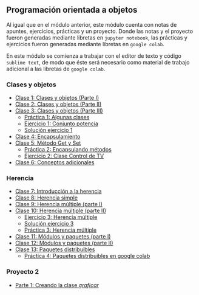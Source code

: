 ## Programación orientada a objetos

Al igual que en el módulo anterior, este módulo cuenta con notas de apuntes, ejercicios, prácticas y un proyecto. Donde las notas y el proyecto fueron generadas mediante libretas en 
``jupyter notebook``, las prácticas y ejercicios fueron generadas mediante libretas en ``google colab``.

En este módulo se comienza a trabajar con el editor de texto y código ``sublime text``, de modo que éste será necesario como material de trabajo adicional a las libretas de 
``google colab``.

### Clases y objetos

* [Clase 1: Clases y objetos (Parte I)](POO/Clase1_clases_I.html)
* [Clase 2: Clases y objetos (Parte II)](POO/Clase2_clases_II.html)
* [Clase 3: Clases y objetos (Parte III)](POO/Clase3_clases_III.html)
     * [Práctica 1: Algunas clases](https://colab.research.google.com/drive/1dAhzEbjEwDNGdkcOXTY4EcOiF9G8eN11?usp=sharing)
     * [Ejercicio 1: Conjunto potencia](https://colab.research.google.com/drive/1sZ93_wPfWT0Waf_9CAlPwJbblP5Y7MmC?usp=sharing)
     * [Solución ejercicio 1](POO/Solución_ej1.html)
* [Clase 4: Encapsulamiento](POO/Clase4_encapsulamiento.html)
* [Clase 5: Método Get y Set](POO/Clase5_encapsulamiento_II.html)
     * [Práctica 2: Encapsulando métodos](https://colab.research.google.com/drive/1bxDR5qeLvDsQgRLPPkk5UnSUvmwY9Ryk?usp=sharing)
     * [Ejercicio 2: Clase Control de TV](https://colab.research.google.com/drive/1w__S7EMw1LK4QMA9GiVbydTX7bi9E4e5?usp=sharing)
* [Clase 6: Conceptos adicionales](POO/Clase6_encapsulamiento_III.html)

### Herencia

* [Clase 7: Introducción a la herencia](POO/Clase7_herencia_I.html)
* [Clase 8: Herencia simple](POO/Clase8_herencia_II.html)
* [Clase 9: Herencia múltiple (parte I)](POO/Clase9_herencia_III.html)
* [Clase 10: Herencia múltiple (parte II)](POO/Clase10_herencia_IV.html)
     * [Ejercicio 3: Herencia múltiple](https://colab.research.google.com/drive/1A_h7sWkB0WQwklRro-p4p6o_aSuNPDoQ?usp=sharing)
     * [Solución ejercicio 3](POO/Solución_ej3.html)
     * [Práctica 3: Herencia múltiple](https://colab.research.google.com/drive/1HL_UzZyy6MZfOOQGy-XlUlmMK_y_nbuw?usp=sharing)
* [Clase 11: Módulos y paquetes (parte I)](POO/Clase11_módulos_I.html)
* [Clase 12: Módulos y paquetes (parte II)](POO/Clase12_módulos_II.html)
* [Clase 13: Paquetes distribuibles](POO/Clase13_paq_dist.html)
     * [Práctica 4: Paquetes distribuibles en google colab](https://colab.research.google.com/drive/1FwFIsyFylQ9P7cXzpbv6SytxkNvRrlYG?usp=sharing)

### Proyecto 2

* [Parte 1: Creando la clase _graficar_](POO/Proyecto/Proyecto2_parte1.html)

